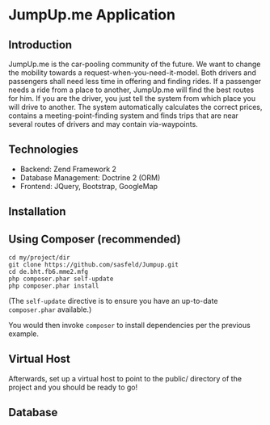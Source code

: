 JumpUp.me Application
=======================

Introduction
------------

JumpUp.me is the car-pooling community of the future. 
We want to change the mobility towards a request-when-you-need-it-model. Both drivers and passengers shall need less time in offering and finding rides.
If a passenger needs a ride from a place to another, JumpUp.me will find the best routes for him. 
If you are the driver, you just tell the system from which place you will drive to another. The system automatically calculates the correct prices, contains a meeting-point-finding system and finds trips that are near several routes of drivers and may contain via-waypoints.


Technologies
------------

- Backend: Zend Framework 2
- Database Management: Doctrine 2 (ORM)
- Frontend: JQuery, Bootstrap, GoogleMap


Installation
------------

Using Composer (recommended)
----------------------------

    cd my/project/dir
    git clone https://github.com/sasfeld/Jumpup.git
    cd de.bht.fb6.mme2.mfg
    php composer.phar self-update
    php composer.phar install

(The `self-update` directive is to ensure you have an up-to-date `composer.phar`
available.)

You would then invoke `composer` to install dependencies per the previous
example.

Virtual Host
------------
Afterwards, set up a virtual host to point to the public/ directory of the
project and you should be ready to go!


Database
--------

